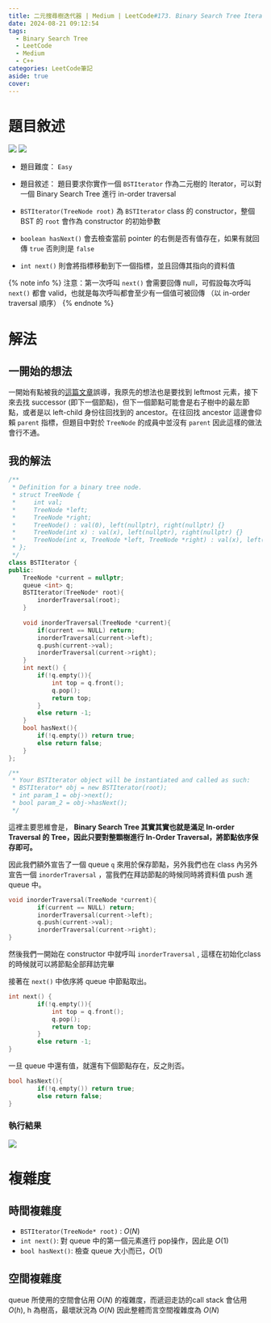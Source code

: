 ```yaml
---
title: 二元搜尋樹迭代器 | Medium | LeetCode#173. Binary Search Tree Iterator
date: 2024-08-21 09:12:54
tags:
  - Binary Search Tree
  - LeetCode
  - Medium
  - C++
categories: LeetCode筆記
aside: true
cover: 
---
```


# 題目敘述

![](/img/LeetCode/173/question1.png)
![](/img/LeetCode/173/question2.png)
- 題目難度： `Easy`
- 題目敘述： 題目要求你實作一個 `BSTIterator` 作為二元樹的 Iterator，可以對一個 Binary Search Tree 進行 in-order traversal

- `BSTIterator(TreeNode root)` 為 `BSTIterator` class 的 constructor，整個 BST 的 `root` 會作為 constructor 的初始參數
- `boolean hasNext()` 會去檢查當前 pointer 的右側是否有值存在，如果有就回傳 `true` 否則則是 `false`
- `int next()` 則會將指標移動到下一個指標，並且回傳其指向的資料值

{% note info %}
注意：第一次呼叫 `next()` 會需要回傳 null，可假設每次呼叫 `next()` 都會 valid，也就是每次呼叫都會至少有一個值可被回傳 （以 in-order traversal 
順序） 
{% endnote %}

# 解法

## 一開始的想法

一開始有點被我的[這篇文章](https://leozzmc.github.io/posts/tree_for_leetcode_2.html)誤導，我原先的想法也是要找到 leftmost 元素，接下來去找 successor (即下一個節點)，但下一個節點可能會是右子樹中的最左節點，或者是以 left-child 身份往回找到的 ancestor。在往回找 ancestor 這邊會仰賴 `parent` 指標，但題目中對於 `TreeNode` 的成員中並沒有 `parent` 因此這樣的做法會行不通。


## 我的解法

```cpp
/**
 * Definition for a binary tree node.
 * struct TreeNode {
 *     int val;
 *     TreeNode *left;
 *     TreeNode *right;
 *     TreeNode() : val(0), left(nullptr), right(nullptr) {}
 *     TreeNode(int x) : val(x), left(nullptr), right(nullptr) {}
 *     TreeNode(int x, TreeNode *left, TreeNode *right) : val(x), left(left), right(right) {}
 * };
 */
class BSTIterator {
public:
    TreeNode *current = nullptr;
    queue <int> q;
    BSTIterator(TreeNode* root){
        inorderTraversal(root);
    }
    
    void inorderTraversal(TreeNode *current){
        if(current == NULL) return;
        inorderTraversal(current->left);
        q.push(current->val);
        inorderTraversal(current->right);
    }
    int next() {
        if(!q.empty()){
            int top = q.front();
            q.pop();
            return top;    
        }
        else return -1; 
    }
    bool hasNext(){
        if(!q.empty()) return true;
        else return false;
    }
};

/**
 * Your BSTIterator object will be instantiated and called as such:
 * BSTIterator* obj = new BSTIterator(root);
 * int param_1 = obj->next();
 * bool param_2 = obj->hasNext();
 */
```

這裡主要思維會是， **Binary Search Tree 其實其實也就是滿足 In-order Traversal 的 Tree，因此只要對整顆樹進行 In-Order Traversal，將節點依序保存即可。**

因此我們額外宣告了一個 queue `q` 來用於保存節點，另外我們也在 class 內另外宣告一個 `inorderTraversal` ，當我們在拜訪節點的時候同時將資料值 push 進 queue 中。

``` cpp
void inorderTraversal(TreeNode *current){
        if(current == NULL) return;
        inorderTraversal(current->left);
        q.push(current->val);
        inorderTraversal(current->right);
}
```

然後我們一開始在 constructor 中就呼叫 `inorderTraversal` , 這樣在初始化class的時候就可以將節點全部拜訪完畢


接著在 `next()` 中依序將 queue 中節點取出。


```cpp
int next() {
        if(!q.empty()){
            int top = q.front();
            q.pop();
            return top;    
        }
        else return -1; 
}
```

一旦 queue 中還有值，就還有下個節點存在，反之則否。

```cpp
bool hasNext(){
        if(!q.empty()) return true;
        else return false;
}
```


### 執行結果

![](/img/LeetCode/173/result.png)

# 複雜度

## 時間複雜度

- `BSTIterator(TreeNode* root)` : $O(N)$
- `int next()`: 對 queue 中的第一個元素進行 pop操作，因此是 $O(1)$ 
- `bool hasNext()`: 檢查 queue 大小而已，$O(1)$

## 空間複雜度

queue 所使用的空間會佔用 $O(N)$ 的複雜度，而遞迴走訪的call stack 會佔用 $O(h)$, h 為樹高，最壞狀況為 $O(N)$
因此整體而言空間複雜度為 $O(N)$